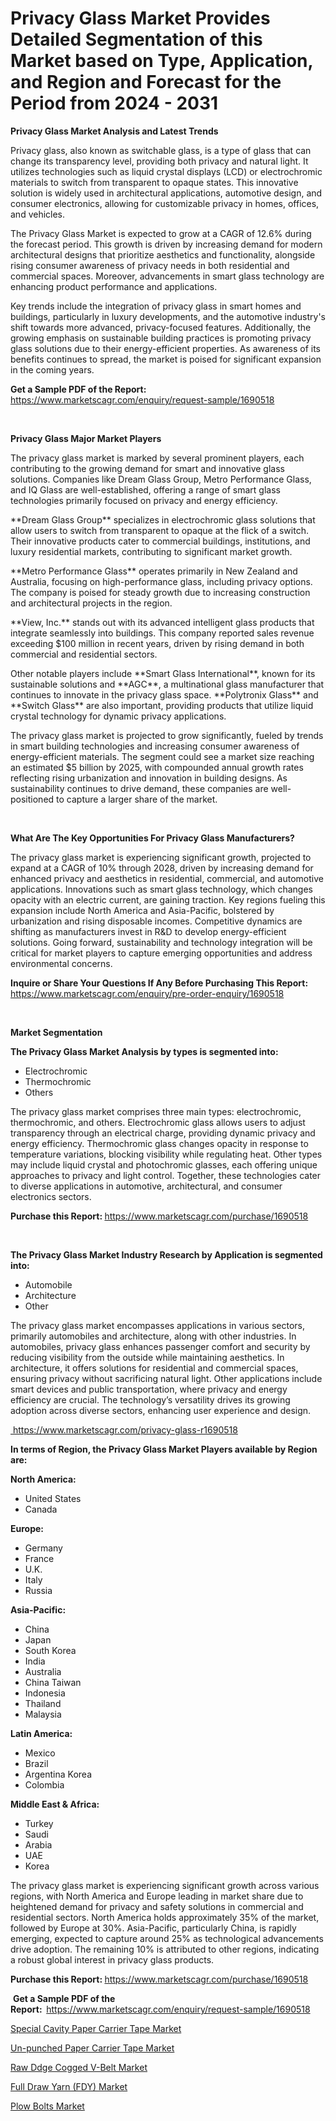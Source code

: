 <p><h1>Privacy Glass Market Provides Detailed Segmentation of this Market based on Type, Application, and Region and Forecast for the Period from 2024 - 2031</h1></p><p><strong>Privacy Glass Market Analysis and Latest Trends</strong></p>
<p><p>Privacy glass, also known as switchable glass, is a type of glass that can change its transparency level, providing both privacy and natural light. It utilizes technologies such as liquid crystal displays (LCD) or electrochromic materials to switch from transparent to opaque states. This innovative solution is widely used in architectural applications, automotive design, and consumer electronics, allowing for customizable privacy in homes, offices, and vehicles.</p><p>The Privacy Glass Market is expected to grow at a CAGR of 12.6% during the forecast period. This growth is driven by increasing demand for modern architectural designs that prioritize aesthetics and functionality, alongside rising consumer awareness of privacy needs in both residential and commercial spaces. Moreover, advancements in smart glass technology are enhancing product performance and applications. </p><p>Key trends include the integration of privacy glass in smart homes and buildings, particularly in luxury developments, and the automotive industry's shift towards more advanced, privacy-focused features. Additionally, the growing emphasis on sustainable building practices is promoting privacy glass solutions due to their energy-efficient properties. As awareness of its benefits continues to spread, the market is poised for significant expansion in the coming years.</p></p>
<p><strong>Get a Sample PDF of the Report:&nbsp;</strong> <a href="https://www.marketscagr.com/enquiry/request-sample/1690518?utm_campaign=1573&utm_medium=2&utm_source=Github&utm_content=ia&utm_term=17102024&utm_id=privacy-glass">https://www.marketscagr.com/enquiry/request-sample/1690518</a></p>
<p>&nbsp;</p>
<p><strong>Privacy Glass Major Market Players</strong></p>
<p><p>The privacy glass market is marked by several prominent players, each contributing to the growing demand for smart and innovative glass solutions. Companies like Dream Glass Group, Metro Performance Glass, and IQ Glass are well-established, offering a range of smart glass technologies primarily focused on privacy and energy efficiency. </p><p>**Dream Glass Group** specializes in electrochromic glass solutions that allow users to switch from transparent to opaque at the flick of a switch. Their innovative products cater to commercial buildings, institutions, and luxury residential markets, contributing to significant market growth.</p><p>**Metro Performance Glass** operates primarily in New Zealand and Australia, focusing on high-performance glass, including privacy options. The company is poised for steady growth due to increasing construction and architectural projects in the region. </p><p>**View, Inc.** stands out with its advanced intelligent glass products that integrate seamlessly into buildings. This company reported sales revenue exceeding $100 million in recent years, driven by rising demand in both commercial and residential sectors. </p><p>Other notable players include **Smart Glass International**, known for its sustainable solutions and **AGC**, a multinational glass manufacturer that continues to innovate in the privacy glass space. **Polytronix Glass** and **Switch Glass** are also important, providing products that utilize liquid crystal technology for dynamic privacy applications. </p><p>The privacy glass market is projected to grow significantly, fueled by trends in smart building technologies and increasing consumer awareness of energy-efficient materials. The segment could see a market size reaching an estimated $5 billion by 2025, with compounded annual growth rates reflecting rising urbanization and innovation in building designs. As sustainability continues to drive demand, these companies are well-positioned to capture a larger share of the market.</p></p>
<p>&nbsp;</p>
<p><strong>What Are The Key Opportunities For Privacy Glass Manufacturers?</strong></p>
<p><p>The privacy glass market is experiencing significant growth, projected to expand at a CAGR of 10% through 2028, driven by increasing demand for enhanced privacy and aesthetics in residential, commercial, and automotive applications. Innovations such as smart glass technology, which changes opacity with an electric current, are gaining traction. Key regions fueling this expansion include North America and Asia-Pacific, bolstered by urbanization and rising disposable incomes. Competitive dynamics are shifting as manufacturers invest in R&D to develop energy-efficient solutions. Going forward, sustainability and technology integration will be critical for market players to capture emerging opportunities and address environmental concerns.</p></p>
<p><strong>Inquire or Share Your Questions If Any Before Purchasing This Report:</strong> <a href="https://www.marketscagr.com/enquiry/pre-order-enquiry/1690518?utm_campaign=1573&utm_medium=2&utm_source=Github&utm_content=ia&utm_term=17102024&utm_id=privacy-glass">https://www.marketscagr.com/enquiry/pre-order-enquiry/1690518</a></p>
<p>&nbsp;</p>
<p><strong>Market Segmentation</strong></p>
<p><strong>The Privacy Glass Market Analysis by types is segmented into:</strong></p>
<p><ul><li>Electrochromic</li><li>Thermochromic</li><li>Others</li></ul></p>
<p><p>The privacy glass market comprises three main types: electrochromic, thermochromic, and others. Electrochromic glass allows users to adjust transparency through an electrical charge, providing dynamic privacy and energy efficiency. Thermochromic glass changes opacity in response to temperature variations, blocking visibility while regulating heat. Other types may include liquid crystal and photochromic glasses, each offering unique approaches to privacy and light control. Together, these technologies cater to diverse applications in automotive, architectural, and consumer electronics sectors.</p></p>
<p><strong>Purchase this Report:&nbsp;</strong><a href="https://www.marketscagr.com/purchase/1690518?utm_campaign=1573&utm_medium=2&utm_source=Github&utm_content=ia&utm_term=17102024&utm_id=privacy-glass">https://www.marketscagr.com/purchase/1690518</a></p>
<p>&nbsp;</p>
<p><strong>The Privacy Glass Market Industry Research by Application is segmented into:</strong></p>
<p><ul><li>Automobile</li><li>Architecture</li><li>Other</li></ul></p>
<p><p>The privacy glass market encompasses applications in various sectors, primarily automobiles and architecture, along with other industries. In automobiles, privacy glass enhances passenger comfort and security by reducing visibility from the outside while maintaining aesthetics. In architecture, it offers solutions for residential and commercial spaces, ensuring privacy without sacrificing natural light. Other applications include smart devices and public transportation, where privacy and energy efficiency are crucial. The technology’s versatility drives its growing adoption across diverse sectors, enhancing user experience and design.</p></p>
<p><a href="https://www.marketscagr.com/privacy-glass-r1690518?utm_campaign=1573&utm_medium=2&utm_source=Github&utm_content=ia&utm_term=17102024&utm_id=privacy-glass">&nbsp;https://www.marketscagr.com/privacy-glass-r1690518</a></p>
<p><strong>In terms of Region, the Privacy Glass Market Players available by Region are:</strong></p>
<p>
    <p> <strong> North America: </strong>
        <ul>
            <li>United States</li>
            <li>Canada</li>
        </ul>
        </p> 
    <p> <strong> Europe: </strong>
        <ul>
            <li>Germany</li>
            <li>France</li>
            <li>U.K.</li>
            <li>Italy</li>
            <li>Russia</li>
        </ul>
        </p> 
    <p> <strong> Asia-Pacific: </strong>
        <ul>
            <li>China</li>
            <li>Japan</li>
            <li>South Korea</li>
            <li>India</li>
            <li>Australia</li>
            <li>China Taiwan</li>
            <li>Indonesia</li>
            <li>Thailand</li>
            <li>Malaysia</li>
        </ul>
        </p> 
    <p> <strong> Latin America: </strong>
        <ul>
            <li>Mexico</li>
            <li>Brazil</li>
            <li>Argentina Korea</li>
            <li>Colombia</li>
        </ul>
        </p> 
    <p> <strong> Middle East & Africa: </strong>
        <ul>
            <li>Turkey</li>
            <li>Saudi</li>
            <li>Arabia</li>
            <li>UAE</li>
            <li>Korea</li>
        </ul>
    </p>
    </p>
<p><p>The privacy glass market is experiencing significant growth across various regions, with North America and Europe leading in market share due to heightened demand for privacy and safety solutions in commercial and residential sectors. North America holds approximately 35% of the market, followed by Europe at 30%. Asia-Pacific, particularly China, is rapidly emerging, expected to capture around 25% as technological advancements drive adoption. The remaining 10% is attributed to other regions, indicating a robust global interest in privacy glass products.</p></p>
<p><strong>Purchase this Report: </strong><a href="https://www.marketscagr.com/purchase/1690518?utm_campaign=1573&utm_medium=2&utm_source=Github&utm_content=ia&utm_term=17102024&utm_id=privacy-glass">https://www.marketscagr.com/purchase/1690518</a></p>
<p>&nbsp;<strong>Get a Sample PDF of the Report:&nbsp;&nbsp;</strong><a href="https://www.marketscagr.com/enquiry/request-sample/1690518?utm_campaign=1573&utm_medium=2&utm_source=Github&utm_content=ia&utm_term=17102024&utm_id=privacy-glass">https://www.marketscagr.com/enquiry/request-sample/1690518</a></p>
<p><strong></strong></p>
<p><p><a href="https://www.linkedin.com/pulse/special-cavity-paper-carrier-tape-spectrum-usage-patterns-yrgcf?utm_campaign=1573&utm_medium=2&utm_source=Github&utm_content=ia&utm_term=17102024&utm_id=privacy-glass">Special Cavity Paper Carrier Tape Market</a></p><p><a href="https://www.linkedin.com/pulse/un-punched-paper-carrier-tape-market-transformation-comparative-1frxf?utm_campaign=1573&utm_medium=2&utm_source=Github&utm_content=ia&utm_term=17102024&utm_id=privacy-glass">Un-punched Paper Carrier Tape Market</a></p><p><a href="https://www.linkedin.com/pulse/raw-ddge-cogged-v-belt-market-overview-forecast-2024--jifif?utm_campaign=1573&utm_medium=2&utm_source=Github&utm_content=ia&utm_term=17102024&utm_id=privacy-glass">Raw Ddge Cogged V-Belt Market</a></p><p><a href="https://www.linkedin.com/pulse/global-full-draw-yarn-fdy-market-focus-application-end-use-industry-qty8f?utm_campaign=1573&utm_medium=2&utm_source=Github&utm_content=ia&utm_term=17102024&utm_id=privacy-glass">Full Draw Yarn (FDY) Market</a></p><p><a href="https://issuu.com/reportprime-2/docs/plow-bolts-market-size-2030.pptx_a8458cc85e50b7?utm_campaign=1573&utm_medium=2&utm_source=Github&utm_content=ia&utm_term=17102024&utm_id=privacy-glass">Plow Bolts Market</a></p></p>